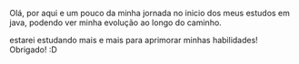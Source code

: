 Olá, por aqui e um pouco da minha jornada no inicio dos meus estudos em java, podendo ver minha evolução ao longo do caminho.

estarei estudando mais e mais para aprimorar minhas habilidades!
Obrigado! :D
